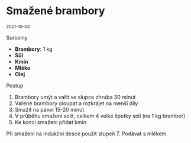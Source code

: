 # Smažené brambory

<sup>2021-10-03</sup>

Suroviny

* **Brambory**: 1 kg
* **Sůl**
* **Kmín**
* **Mléko**
* **Olej**

Postup

1. Brambory umýt a vařit ve slupce zhruba 30 minut
2. Vařené brambory oloupat a rozkrájet na menší díly
3. Smažit na pánvi 15-20 minut
4. V průběhu smažení solit, celkem 4 velké špetky soli (na 1 kg brambor)
5. Ke konci smažení přidat kmín

Při smažení na indukční desce použít stupeň 7.
Podávat s mlékem.
